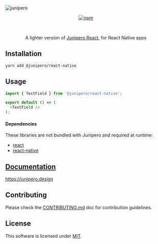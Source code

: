 ![junipero](https://storage.googleapis.com/junipero-cdn/images/logo-github.png)

<div align="center">

[![npm](https://img.shields.io/npm/v/@junipero/native.svg)](https://www.npmjs.com/package/@junipero/native)

<br />
<p>A lighter version of <a href="https://github.com/p3ol/junipero/blob/master/packages/react">Junipero React</a>, for React Native apps</p>

</div>

## Installation

```bash
yarn add @junipero/react-native
```

## Usage

```javascript
import { TextField } from '@junipero/react-native';

export default () => (
  <TextField />
);
```

#### Dependencies

These libraries are not bundled with Junipero and required at runtime:
- [react](https://www.npmjs.com/package/react)
- [react-native](https://www.npmjs.com/package/react-native)

## [Documentation](https://junipero.design)

https://junipero.design

## Contributing

Please check the [CONTRIBUTING.md](https://github.com/p3ol/junipero/blob/master/CONTRIBUTING.md) doc for contribution guidelines.

## License

This software is licensed under [MIT](https://github.com/p3ol/junipero/blob/master/LICENSE).

